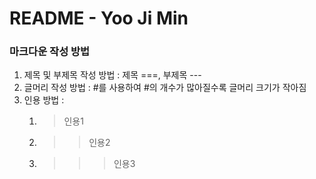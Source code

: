 # README - Yoo Ji Min

### 마크다운 작성 방법
1. 제목 및 부제목 작성 방법 : 제목 ===, 부제목 ---
1. 글머리 작성 방법 : #를 사용하여 #의 개수가 많아질수록 글머리 크기가 작아짐
1. 인용 방법 : 
    1. > 인용1
    1. >> 인용2
    1. >>> 인용3
